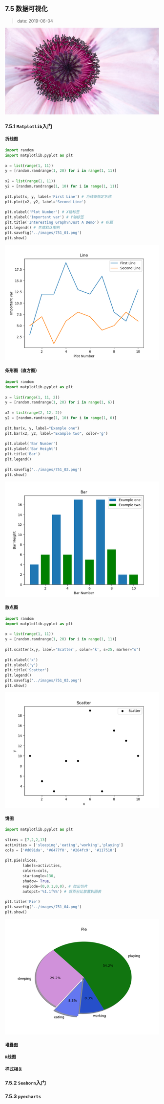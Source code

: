 ## 7.5 数据可视化

>date: 2019-06-04

![](../assets/images/75.jpg)

### 7.5.1 `Matplotlib`入门

#### 折线图

```python
import random
import matplotlib.pyplot as plt

x = list(range(1, 11))
y = [random.randrange(1, 20) for i in range(1, 11)]

x2 = list(range(1, 11))
y2 = [random.randrange(1, 10) for i in range(1, 11)]

plt.plot(x, y, label='First Line') # 为线条指定名称
plt.plot(x2, y2, label='Second Line')

plt.xlabel('Plot Number') # X轴标签
plt.ylabel('Important var') # Y轴标签
plt.title('Interesting Graph\nJust A Demo') # 标题
plt.legend() # 生成默认图例
plt.savefig('../images/751_01.png')
plt.show()
```

![折线图](../assets/images/751_01.png)

#### 条形图（直方图）

```python
import random
import matplotlib.pyplot as plt

x = list(range(1, 11, 2))
y = [random.randrange(1, 20) for i in range(1, 6)]

x2 = list(range(2, 12, 2))
y2 = [random.randrange(1, 10) for i in range(1, 6)]

plt.bar(x, y, label="Example one")
plt.bar(x2, y2, label="Example two", color='g')

plt.xlabel('Bar Number')
plt.ylabel('Bar Height')
plt.title('Bar')
plt.legend()

plt.savefig('../images/751_02.png')
plt.show()
```

![条形图（直方图）](../assets/images/751_02.png)

#### 散点图

```python
import random
import matplotlib.pyplot as plt

x = list(range(1, 11))
y = [random.randrange(1, 20) for i in range(1, 11)]

plt.scatter(x,y, label='Scatter', color='k', s=25, marker="o")

plt.xlabel('x')
plt.ylabel('y')
plt.title('Scatter')
plt.legend()
plt.savefig('../images/751_03.png')
plt.show()
```

![散点图](../assets/images/751_03.png)

#### 饼图

```python
import matplotlib.pyplot as plt

slices = [7,2,2,13]
activities = ['sleeping','eating','working','playing']
cols = ['#d091da', '#6477f0', '#264fc9', '#117510']

plt.pie(slices,
        labels=activities,
        colors=cols,
        startangle=130,
        shadow= True,
        explode=(0,0.1,0,0), # 拉出切片
        autopct='%1.1f%%') # 将百分比放置到图表

plt.title('Pie')
plt.savefig('../images/751_04.png')
plt.show()
```

![散点图](../assets/images/751_04.png)

#### 堆叠图

#### `K`线图

#### 样式相关

### 7.5.2 `Seaborn`入门

### 7.5.3 `pyecharts`